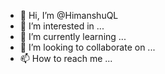- 👋 Hi, I’m @HimanshuQL
- 👀 I’m interested in ...
- 🌱 I’m currently learning ...
- 💞️ I’m looking to collaborate on ...
- 📫 How to reach me ...

<!---
HimanshuQL/HimanshuQL is a ✨ special ✨ repository because its `README.md` (this file) appears on your GitHub profile.
You can click the Preview link to take a look at your changes.
--->
